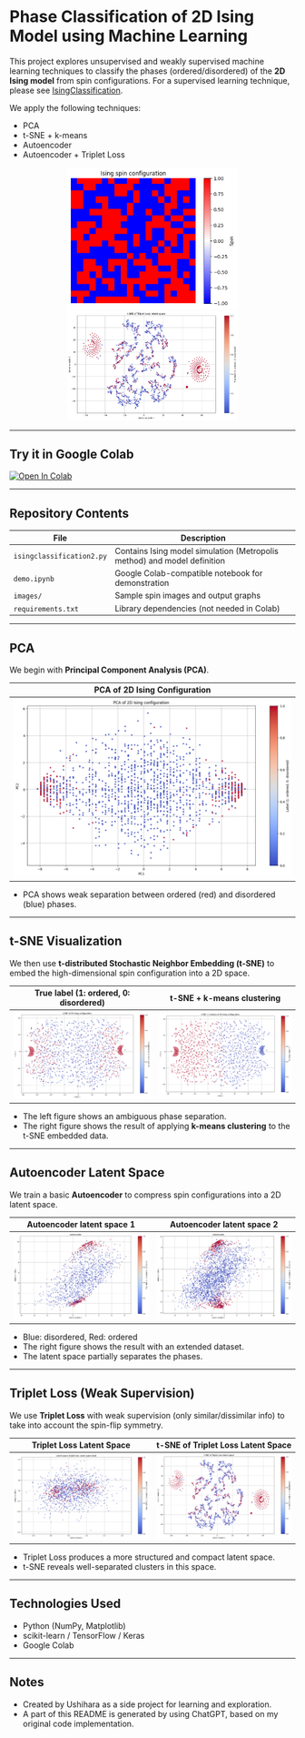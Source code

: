 # Phase Classification of 2D Ising Model using Machine Learning

This project explores unsupervised and weakly supervised machine learning techniques to classify the phases (ordered/disordered) of the **2D Ising model** from spin configurations.
For a supervised learning technique, please see [IsingClassification](https://github.com/Hiromu-USHIHARA/IsingClassification.git).

We apply the following techniques:

- PCA
- t-SNE + k-means
- Autoencoder
- Autoencoder + Triplet Loss

<p align="center">
  <img src="images/spin_example.png" alt="Spin configuration example" width="300"/>
  <img src="images/triplet_tsne.png" alt="t-SNE of triplet Loss latent space" width="300"/>
</p>

---

## Try it in Google Colab

[![Open In Colab](https://colab.research.google.com/assets/colab-badge.svg)](
https://colab.research.google.com/github/Hiromu-USHIHARA/IsingClassification2unsupervised/blob/main/demo.ipynb)

---

## Repository Contents

| File | Description |
|------|-------------|
| `isingclassification2.py` | Contains Ising model simulation (Metropolis method) and model definition |
| `demo.ipynb` | Google Colab-compatible notebook for demonstration |
| `images/` | Sample spin images and output graphs |
| `requirements.txt` | Library dependencies (not needed in Colab) |

---

## PCA

We begin with **Principal Component Analysis (PCA)**.

| PCA of 2D Ising Configuration |
|:--:|
| ![PCA](images/pca.png) |

- PCA shows weak separation between ordered (red) and disordered (blue) phases.

---

## t-SNE Visualization

We then use **t-distributed Stochastic Neighbor Embedding (t-SNE)** to embed the high-dimensional spin configuration into a 2D space.

| True label (1: ordered, 0: disordered) | t-SNE + k-means clustering |
|:--:|:--:|
| ![t-SNE true label](images/tsne_true.png) | ![t-SNE k-means](images/tsne_kmeans.png) |

- The left figure shows an ambiguous phase separation.
- The right figure shows the result of applying **k-means clustering** to the t-SNE embedded data.

---

## Autoencoder Latent Space

We train a basic **Autoencoder** to compress spin configurations into a 2D latent space.

| Autoencoder latent space 1 | Autoencoder latent space 2 |
|:--:|:--:|
| ![AE latent 1](images/autoencoder_latent1.png) | ![AE latent 2](images/autoencoder_latent2.png) |

- Blue: disordered, Red: ordered
- The right figure shows the result with an extended dataset.
- The latent space partially separates the phases.

---

## Triplet Loss (Weak Supervision)

We use **Triplet Loss** with weak supervision (only similar/dissimilar info) to take into account the spin-flip symmetry.

| Triplet Loss Latent Space | t-SNE of Triplet Loss Latent Space |
|:--:|:--:|
| ![Triplet latent](images/triplet_latent.png) | ![Triplet t-SNE](images/triplet_tsne.png) |

- Triplet Loss produces a more structured and compact latent space.
- t-SNE reveals well-separated clusters in this space.

---

## Technologies Used

- Python (NumPy, Matplotlib)
- scikit-learn / TensorFlow / Keras
- Google Colab

---

## Notes

- Created by Ushihara as a side project for learning and exploration.
- A part of this README is generated by using ChatGPT, based on my original code implementation.
